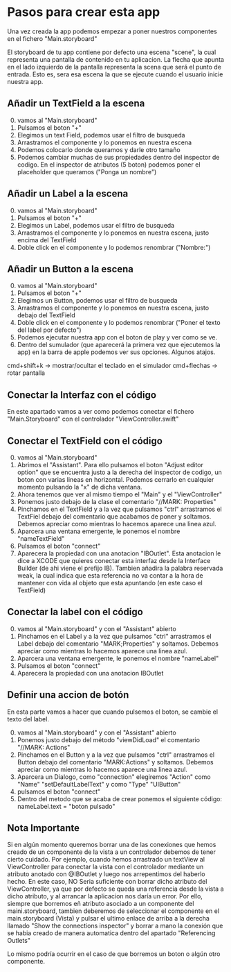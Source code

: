 # Pasos para crear esta app

Una vez creada la app podemos empezar a poner nuestros componentes en el fichero "Main.storyboard"

El storyboard de tu app contiene por defecto una escena "scene", la cual representa una pantalla de contenido en tu aplicacion. La flecha que apunta en el lado izquierdo de la pantalla representa la scena que será el punto de entrada. Esto es, sera esa escena la que se ejecute cuando el usuario inicie nuestra app. 

## Añadir un TextField a la escena

0. vamos al "Main.storyboard"
1. Pulsamos el boton "+"
2. Elegimos un text Field, podemos usar el filtro de busqueda
3. Arrastramos el componente y lo ponemos en nuestra escena
4. Podemos colocarlo donde queramos y darle otro tamaño
5. Podemos cambiar muchas de sus propiedades dentro del inspector
de codigo. En el inspector de atributos (5 boton) podemos poner el placeholder que queramos ("Ponga un nombre")

## Añadir un Label a la escena

0. vamos al "Main.storyboard"
1. Pulsamos el boton "+"
2. Elegimos un Label, podemos usar el filtro de busqueda
3. Arrastramos el componente y lo ponemos en nuestra escena, justo encima
del TextField
4. Doble click en el componente y lo podemos renombrar ("Nombre:")

## Añadir un Button a la escena

0. vamos al "Main.storyboard"
1. Pulsamos el boton "+"
2. Elegimos un Button, podemos usar el filtro de busqueda
3. Arrastramos el componente y lo ponemos en nuestra escena, justo debajo del TextField
4. Doble click en el componente y lo podemos renombrar ("Poner el texto del label por defecto")
5. Podemos ejecutar nuestra app con el boton de play y ver como se ve.
6. Dentro del sumulador (que aparecerá la primera vez que ejecutemos la app) en la barra de apple podemos ver sus opciones. Algunos atajos.

cmd+shift+k -> mostrar/ocultar el teclado en el simulador
cmd+flechas -> rotar pantalla

## Conectar la Interfaz con el código

En este apartado vamos a ver como podemos conectar el fichero "Main.Storyboard" con el controlador "ViewController.swift"

## Conectar el TextField con el código

0. vamos al "Main.storyboard"
1. Abrimos el "Assistant". Para ello pulsamos el boton "Adjust editor option" que se encuentra justo a la derecha del inspector de codigo, un boton con varias lineas en horizontal. Podemos cerrarlo en cualquier momento pulsando la "x" de dicha ventana.
2. Ahora tenemos que ver al mismo tiempo el "Main" y el "ViewController"
3. Ponemos justo debajo de la clase el comentario "//MARK: Properties"
4. Pinchamos en el TextField y a la vez que pulsamos "ctrl" arrastramos el TextFiel debajo del comentario que acabamos de poner y soltamos. Debemos apreciar como mientras lo hacemos aparece una linea azul.
5. Aparcera una ventana emergente, le ponemos el nombre "nameTextField"
6. Pulsamos el boton "connect"
7. Aparecera la propiedad con una anotacion "IBOutlet". Esta anotacion le dice a XCODE que quieres conectar esta interfaz desde la Interface Builder (de ahi viene el prefijo IB). Tambien añadira la palabra reservada weak, la cual indica que esta referencia no va contar a la hora de mantener con vida al objeto que esta apuntando (en este caso el TextField)

## Conectar la label con el código

0. vamos al "Main.storyboard" y con el "Assistant" abierto
1. Pinchamos en el Label y a la vez que pulsamos "ctrl" arrastramos el Label debajo del comentario "MARK;Properties" y soltamos. Debemos apreciar como mientras lo hacemos aparece una linea azul.
2. Aparcera una ventana emergente, le ponemos el nombre "nameLabel"
3. Pulsamos el boton "connect"
4. Aparecera la propiedad con una anotacion IBOutlet

## Definir una accion de botón

En esta parte vamos a hacer que cuando pulsemos el boton, se cambie
el texto del label.

0. vamos al "Main.storyboard" y con el "Assistant" abierto
1. Ponemos justo debajo del método "viewDidLoad" el comentario "//MARK: Actions"
2. Pinchamos en el Button y a la vez que pulsamos "ctrl" arrastramos el Button debajo del comentario "MARK:Actions" y soltamos. Debemos apreciar como mientras lo hacemos aparece una linea azul.
3. Aparcera un Dialogo, como "connection" elegiremos "Action" como "Name" "setDefaultLabelText" y como "Type" "UIButton"
4. pulsamos el boton "connect"
5. Dentro del metodo que se acaba de crear ponemos el siguiente código:
        nameLabel.text = "boton pulsado"
        
## Nota Importante

Si en algún momento queremos borrar una de las conexiones que hemos creado de un componente de la vista a un controlador debemos de tener cierto cuidado. Por ejemplo, cuando hemos arrastrado un textView al ViewController para conectar la vista con el controlador mediante un atributo anotado con @IBOutlet y luego nos arrepentimos del haberlo hecho. En este caso, NO Seria suficiente con borrar dicho atributo del ViewController, ya que por defecto se queda una referencia desde la vista a dicho atributo, y al arrancar la aplicacion nos daría un error. Por ello, siempre que borremos eñ atributo asociado a un componente del maini.storyboard, tambien deberemos de seleccionar el componente en el main.storyboard (Vista) y pulsar el ultimo enlace de arriba a la derecha llamado "Show the connections inspector" y borrar a mano la conexión que se habia creado de manera automatica dentro del apartado "Referencing Outlets"

Lo mismo podría ocurrir en el caso de que borremos un boton o algún otro componente.
